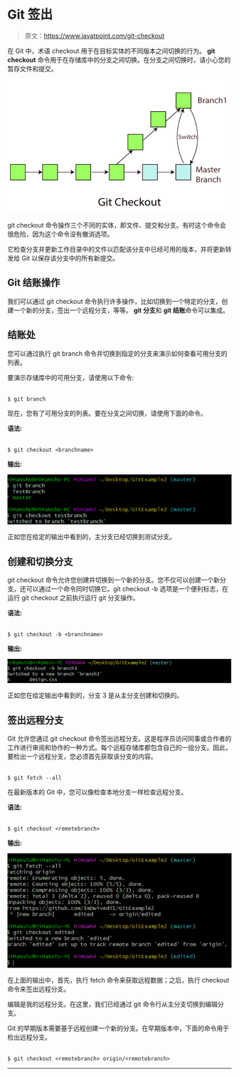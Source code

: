# Git 签出

> 原文：<https://www.javatpoint.com/git-checkout>

在 Git 中，术语 checkout 用于在目标实体的不同版本之间切换的行为。 **git checkout** 命令用于在存储库中的分支之间切换。在分支之间切换时，请小心您的暂存文件和提交。

![Git Checkout](img/1956c57f9a1b7d395d3724c25719a81b.png)

git checkout 命令操作三个不同的实体，即文件、提交和分支。有时这个命令会很危险，因为这个命令没有撤消选项。

它检查分支并更新工作目录中的文件以匹配该分支中已经可用的版本，并将更新转发给 Git 以保存该分支中的所有新提交。

## Git 结账操作

我们可以通过 git checkout 命令执行许多操作，比如切换到一个特定的分支，创建一个新的分支，签出一个远程分支，等等。 **git 分支**和 **git 结账**命令可以集成。

## 结账处

您可以通过执行 git branch 命令并切换到指定的分支来演示如何查看可用分支的列表。

要演示存储库中的可用分支，请使用以下命令:

```

$ git branch

```

现在，您有了可用分支的列表。要在分支之间切换，请使用下面的命令。

**语法:**

```

$ git checkout <branchname>

```

**输出:**

![Git Checkout](img/f10f5ed53e5908f1f43c1e1257196ad6.png)

正如您在给定的输出中看到的，主分支已经切换到测试分支。

## 创建和切换分支

git checkout 命令允许您创建并切换到一个新的分支。您不仅可以创建一个新分支，还可以通过一个命令同时切换它。git checkout -b 选项是一个便利标志，在运行 git checkout <new-branch>之前执行运行 git 分支<new-branch>操作。</new-branch></new-branch>

**语法:**

```

$ git checkout -b <branchname>

```

**输出:**

![Git Checkout](img/c54d5f97950b4f84e4d21053b4d3d413.png)

正如您在给定输出中看到的，分支 3 是从主分支创建和切换的。

## 签出远程分支

Git 允许您通过 git checkout 命令签出远程分支。这是程序员访问同事或合作者的工作进行审阅和协作的一种方式。每个远程存储库都包含自己的一组分支。因此，要检出一个远程分支，您必须首先获取该分支的内容。

```

$ git fetch --all

```

在最新版本的 Git 中，您可以像检查本地分支一样检查远程分支。

**语法:**

```

$ git checkout <remotebranch>

```

**输出:**

![Git Checkout](img/cd25769d2b8947113327d5bf09159d72.png)

在上面的输出中，首先，执行 fetch 命令来获取远程数据；之后，执行 checkout 命令来签出远程分支。

编辑是我的远程分支。在这里，我们已经通过 git 命令行从主分支切换到编辑分支。

Git 的早期版本需要基于远程创建一个新的分支。在早期版本中，下面的命令用于检出远程分支。

```

$ git checkout <remotebranch> origin/<remotebranch>

```

* * *
